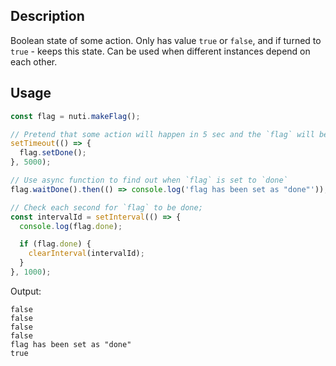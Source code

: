 ## Description

Boolean state of some action.
Only has value `true` or `false`, and if turned to `true` - keeps this state.
Can be used when different instances depend on each other.

## Usage

```ts
const flag = nuti.makeFlag();

// Pretend that some action will happen in 5 sec and the `flag` will be set to `done`
setTimeout(() => {
  flag.setDone();
}, 5000);

// Use async function to find out when `flag` is set to `done`
flag.waitDone().then(() => console.log('flag has been set as "done"'));

// Check each second for `flag` to be done;
const intervalId = setInterval(() => {
  console.log(flag.done);

  if (flag.done) {
    clearInterval(intervalId);
  }
}, 1000);
```

Output:

```log
false
false
false
false
flag has been set as "done"
true
```
